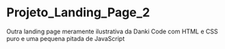 # Projeto_Landing_Page_2
Outra landing page meramente ilustrativa da Danki Code com HTML e CSS puro e uma pequena pitada de JavaScript
